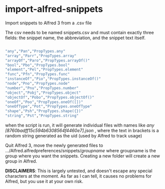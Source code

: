 # import-alfred-snippets
Import snippets to Alfred 3 from a .csv file

The csv needs to be named snippets.csv and must contain exactly three fields: the snippet name, the abbreviation, and the snippet text itself.

```bash

"any","Pan","PropTypes.any"
"array","Parr","PropTypes.array"
"arrayOf","Paro","PropTypes.arrayOf()"
"bool","Pbo","PropTypes.bool"
"element","Pel","PropTypes.element"
"func","Pfn","PropTypes.func"
"instanceOf","Pio","PropTypes.instanceOf()"
"node","Pno","PropTypes.node"
"number","Pnu","PropTypes.number"
"object","Pobj","PropTypes.object"
"objectOf","Pobo","PropTypes.objectOf()"
"oneOf","Poo","PropTypes.oneOf([])"
"oneOfType","Pot","PropTypes.oneOfType"
"shape","Psh","PropTypes.shape({})"
"string","Pst","PropTypes.string"

```

when the script is run, it will generate individual files with names like *any [8760badff15c594b6308564f4460e7].json* , where the text in brackets is a random string generated as the uid (used by Alfred to track usage)

Quit Alfred 3, move the newly generated files to .../Alfred.alfredpreferences/snippets/*groupname* where groupname is the group where you want the snippets.  Creating a new folder will create a new group in Alfred.

**DISCLAIMERS**: This is largely untested, and doesn't escape any special characters at the moment.  As far as I can tell, it causes no problems for Alfred, but you use it at your own risk.
